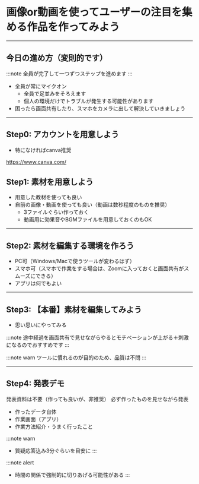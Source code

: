 # 画像or動画を使ってユーザーの注目を集める作品を作ってみよう

---

## 今日の進め方（変則的です）
:::note
全員が完了して一つずつステップを進めます
:::

- 全員が常にマイクオン
  - 全員で足並みをそろえます
  - 個人の環境だけでトラブルが発生する可能性があります
- 困ったら画面共有したり、スマホをカメラに出して解決していきましょう

---

## Step0: アカウントを用意しよう
- 特になければcanva推奨

https://www.canva.com/

## Step1: 素材を用意しよう
- 用意した教材を使っても良い
- 自前の画像・動画を使っても良い（動画は数秒程度のものを推奨）
  - 3ファイルぐらい作っておく
  - 動画用に効果音やBGMファイルを用意しておくのもOK

---

## Step2: 素材を編集する環境を作ろう
- PC可（Windows/Macで使うツールが変わるはず）
- スマホ可（スマホで作業をする場合は、Zoomに入っておくと画面共有がスムーズにできる）
- アプリは何でもよい

---

## Step3: 【本番】素材を編集してみよう
- 思い思いにやってみる

:::note
途中経過を画面共有で見せながらやるとモチベーションが上がる＋刺激になるのでおすすめです
:::

:::note warn
ツールに慣れるのが目的のため、品質は不問
:::

---

## Step4: 発表デモ
発表資料は不要（作っても良いが、非推奨）
必ず作ったものを見せながら発表

- 作ったデータ自体
- 作業画面（アプリ）
- 作業方法紹介・うまく行ったこと

:::note warn
- 質疑応答込み3分ぐらいを目安に
:::

:::note alert
- 時間の関係で強制的に切りあげる可能性がある
:::
